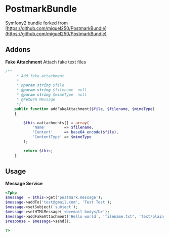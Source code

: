 # PostmarkBundle
Symfony2 bundle forked from [https://github.com/miguel250/PostmarkBundle](https://github.com/miguel250/PostmarkBundle)

## Addons

**Fake Attachment**
Attach fake text files

```php
/**
     * Add fake attachment
     *
     * @param string $file
     * @param string $filename  null
     * @param string $mimeType  null
     * @return Message
     */
    public function addFakeAttachment($file, $filename, $mimeType)
    {

        $this->attachments[] = array(
            'Name'        => $filename,
            'Content'     => base64_encode($file),
            'ContentType' => $mimeType
        );

        return $this;
    }
```

## Usage

**Message Service**
``` php
<?php
$message  = $this->get('postmark.message');
$message->addTo('test@gmail.com', 'Test Test');
$message->setSubject('subject');
$message->setHTMLMessage('<b>email body</b>');
$message->addFakeAttachment('Hello world', 'filename.txt', 'text/plain');
$response = $message->send();

?>
```